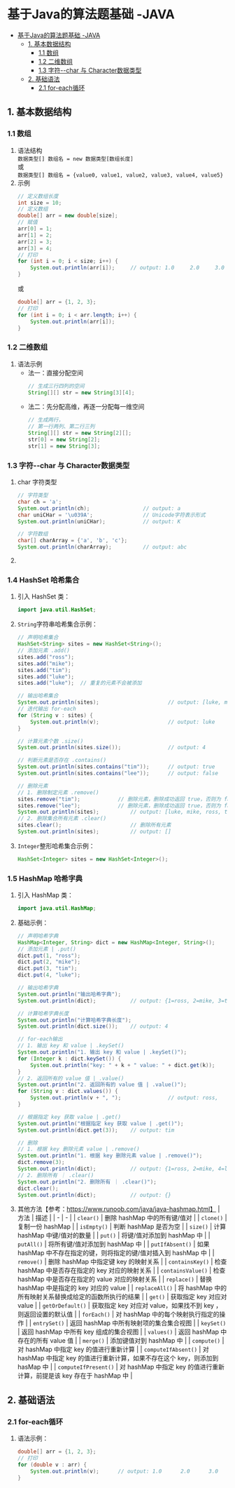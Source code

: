 # 基于Java的算法题基础 -JAVA


<!-- @import "[TOC]" {cmd="toc" depthFrom=1 depthTo=6 orderedList=false} -->

<!-- code_chunk_output -->

- [基于Java的算法题基础 -JAVA](#基于java的算法题基础-java)
  - [1. 基本数据结构](#1-基本数据结构)
    - [1.1 数组](#11-数组)
    - [1.2 二维数组](#12-二维数组)
    - [1.3 字符--char 与 Character数据类型](#13-字符-char-与-character数据类型)
  - [2. 基础语法](#2-基础语法)
    - [2.1 for-each循环](#21-for-each循环)

<!-- /code_chunk_output -->


##  1. 基本数据结构
### 1.1 数组
1. 语法结构  
    `数据类型[] 数组名 = new 数据类型[数组长度]`  
    或  
    `数据类型[] 数组名 = {value0, value1, value2, value3, value4, value5}`
2. 示例
    ```java
    // 定义数组长度
    int size = 10; 
    // 定义数组
    double[] arr = new double[size];
    // 赋值
    arr[0] = 1; 
    arr[1] = 2;
    arr[2] = 3;
    arr[3] = 4;
    // 打印
    for (int i = 0; i < size; i++) {
        System.out.println(arr[i]);     // output: 1.0     2.0     3.0     4.0     0.0(double默认为0.0)
    }
    ```
    或
    ```java
    double[] arr = {1, 2, 3};
    // 打印
    for (int i = 0; i < arr.length; i++) {
        System.out.println(arr[i]);
    }
    ```
### 1.2 二维数组
1. 语法示例
    + 法一：直接分配空间
        ```java
        // 生成三行四列的空间
        String[][] str = new String[3][4];
        ```
    + 法二：先分配高维，再逐一分配每一维空间
        ```java
        // 生成两行，
        // 第一行两列、第二行三列
        String[][] str = new String[2][];
        str[0] = new String[2];
        str[1] = new String[3];
        ```

### 1.3 字符--char 与 Character数据类型
1. char 字符类型
    ```java
    // 字符类型
    char ch = 'a';
    System.out.println(ch);                 // output: a
    char uniCHar = '\u039A';                // Unicode字符表示形式
    System.out.println(uniCHar);            // output: K

    // 字符数组
    char[] charArray = {'a', 'b', 'c'};     
    System.out.println(charArray);          // output: abc
    ```

2. 


### 1.4 HashSet 哈希集合
1. 引入 HashSet 类：
    ```java 
    import java.util.HashSet;
    ```

2. `String`字符串哈希集合示例：
    ```java
    // 声明哈希集合
    HashSet<String> sites = new HashSet<String>();
    // 添加元素 .add()
    sites.add("ross");
    sites.add("mike");
    sites.add("tim");
    sites.add("luke");
    sites.add("luke");  // 重复的元素不会被添加

    // 输出哈希集合
    System.out.println(sites);                      // output: [luke, mike, ross, tim]
    // 迭代输出 for-each
    for (String v : sites) {
        System.out.println(v);                      // output: luke      mike      ross      tim
    }

    // 计算元素个数 .size()
    System.out.println(sites.size());               // output: 4

    // 判断元素是否存在 .contains()
    System.out.println(sites.contains("tim"));      // output: true
    System.out.println(sites.contains("lee"));      // output: false

    // 删除元素
    // 1. 删除制定元素 .remove()
    sites.remove("tim");            // 删除元素，删除成功返回 true，否则为 false
    sites.remove("lee");            // 删除元素，删除成功返回 true，否则为 false
    System.out.println(sites);          // output: [luke, mike, ross, tim]
    // 2. 删除集合所有元素 .clear()
    sites.clear();                      // 删除所有元素
    System.out.println(sites);          // output: []
    ```

3. `Integer`整形哈希集合示例：
    ```java
    HashSet<Integer> sites = new HashSet<Integer>();
    ```


### 1.5 HashMap 哈希字典
1. 引入 HashMap 类：
    ```java 
    import java.util.HashMap;
    ```

2. 基础示例：
    ```java
    // 声明哈希字典
    HashMap<Integer, String> dict = new HashMap<Integer, String>();
    // 添加元素 | .put()
    dict.put(1, "ross");
    dict.put(2, "mike");
    dict.put(3, "tim");
    dict.put(4, "luke");

    // 输出哈希字典
    System.out.println("输出哈希字典");
    System.out.println(dict);           // output: {1=ross, 2=mike, 3=tim, 4=luke}

    // 计算哈希字典长度
    System.out.println("计算哈希字典长度");
    System.out.println(dict.size());    // output: 4

    // for-each输出
    // 1. 输出 key 和 value | .keySet()
    System.out.println("1. 输出 key 和 value | .keySet()");
    for (Integer k : dict.keySet()) {
        System.out.println("key: " + k + " value: " + dict.get(k));     // output: key: 1 value: ross ……
    }
    // 2. 返回所有的 value 值 | .value()
    System.out.println("2. 返回所有的 value 值 | .value()");
    for (String v : dict.values()) {
        System.out.println(v + ", ");               // output: ross,    mike,    tim,    luke,
    }

    // 根据指定 key 获取 value | .get()
    System.out.println("根据指定 key 获取 value | .get()");
    System.out.println(dict.get(3));    // output: tim

    // 删除
    // 1. 根据 key 删除元素 value | .remove()
    System.out.println("1. 根据 key 删除元素 value | .remove()");
    dict.remove(3);
    System.out.println(dict);           // output: {1=ross, 2=mike, 4=luke}
    // 2. 删除所有 ｜ .clear()
    System.out.println("2. 删除所有 ｜ .clear()");
    dict.clear();
    System.out.println(dict);           // output: {}
    ```

3.  其他方法【参考：https://www.runoob.com/java/java-hashmap.html】
    | 方法 | 描述 | 
    | - | - |
    | `clear()` | 	删除 hashMap 中的所有键/值对 |
    | `clone()` | 	复制一份 hashMap |
    | `isEmpty()` | 	判断 hashMap 是否为空 |
    | `size()` | 	计算 hashMap 中键/值对的数量 |
    | `put()` | 	将键/值对添加到 hashMap 中 |
    | `putAll()` | 	将所有键/值对添加到 hashMap 中 |
    | `putIfAbsent()` | 	如果 hashMap 中不存在指定的键，则将指定的键/值对插入到 hashMap 中 |
    | `remove()` | 	删除 hashMap 中指定键 key 的映射关系 |
    | `containsKey()` | 	检查 hashMap 中是否存在指定的 key 对应的映射关系 |
    | `containsValue()` | 	检查 hashMap 中是否存在指定的 value 对应的映射关系 |
    | `replace()` | 	替换 hashMap 中是指定的 key 对应的 value |
    | `replaceAll()` | 	将 hashMap 中的所有映射关系替换成给定的函数所执行的结果 |
    | `get()` | 	获取指定 key 对应对 value |
    | `getOrDefault()` | 	获取指定 key 对应对 value，如果找不到 key ，则返回设置的默认值 |
    | `forEach()` | 	对 hashMap 中的每个映射执行指定的操作 |
    | `entrySet()` | 	返回 hashMap 中所有映射项的集合集合视图 |
    | `keySet()` | 	返回 hashMap 中所有 key 组成的集合视图 |
    | `values()` | 	返回 hashMap 中存在的所有 value 值 |
    | `merge()` | 	添加键值对到 hashMap 中 |
    | `compute()` | 	对 hashMap 中指定 key 的值进行重新计算 |
    | `computeIfAbsent()` | 	对 hashMap 中指定 key 的值进行重新计算，如果不存在这个 key，则添加到 hasMap 中 |
    | `computeIfPresent()` | 	对 hashMap 中指定 key 的值进行重新计算，前提是该 key 存在于 hashMap 中 |
    
    


## 2. 基础语法
### 2.1 for-each循环
1. 语法示例：
    ```java
    double[] arr = {1, 2, 3};
    // 打印
    for (double v : arr) {
        System.out.println(v);      // output: 1.0      2.0      3.0
    }  
    ```  